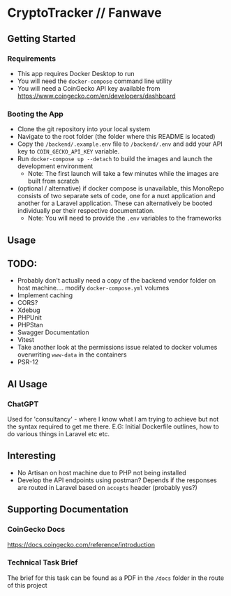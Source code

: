 # CryptoTracker // Fanwave

## Getting Started
### Requirements
- This app requires Docker Desktop to run
- You will need the `docker-compose` command line utility
- You will need a CoinGecko API key available from https://www.coingecko.com/en/developers/dashboard

### Booting the App
- Clone the git repository into your local system
- Navigate to the root folder (the folder where this README is located)
- Copy the `/backend/.example.env` file to `/backend/.env` and add your API key to `COIN_GECKO_API_KEY` variable.
- Run `docker-compose up --detach` to build the images and launch the development environment
  - Note: The first launch will take a few minutes while the images are built from scratch
- (optional / alternative) if docker compose is unavailable, this MonoRepo consists of two separate sets of code, one for a nuxt application and another for a Laravel application. These can alternatively be booted individually per their respective documentation.
  - Note: You will need to provide the `.env` variables to the frameworks

## Usage


## TODO:
- Probably don't actually need a copy of the backend vendor folder on host machine.... modify `docker-compose.yml` volumes
- Implement caching
- CORS?
- Xdebug
- PHPUnit
- PHPStan
- Swagger Documentation
- Vitest
- Take another look at the permissions issue related to docker volumes overwriting `www-data` in the containers
- PSR-12

## AI Usage
### ChatGPT
Used for 'consultancy' - where I know what I am trying to achieve but not the syntax required to get me there. E.G: Initial Dockerfile outlines, how to do various things in Laravel etc etc. 

## Interesting
- No Artisan on host machine due to PHP not being installed
- Develop the API endpoints using postman? Depends if the responses are routed in Laravel based on `accepts` header (probably yes?)

## Supporting Documentation
### CoinGecko Docs
https://docs.coingecko.com/reference/introduction

### Technical Task Brief
The brief for this task can be found as a PDF in the `/docs` folder in the route of this project
